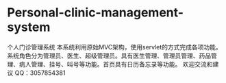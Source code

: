 # Personal-clinic-management-system
个人门诊管理系统
本系统利用原始MVC架构，使用servlet的方式完成各项功能。
系统角色分为管理员、医生、超级管理员。具有医生管理、管理员管理、药品管理、病人管理、挂号、叫号等功能。首页具有日历备忘录等功能。
欢迎交流和建议  QQ：3057854381
